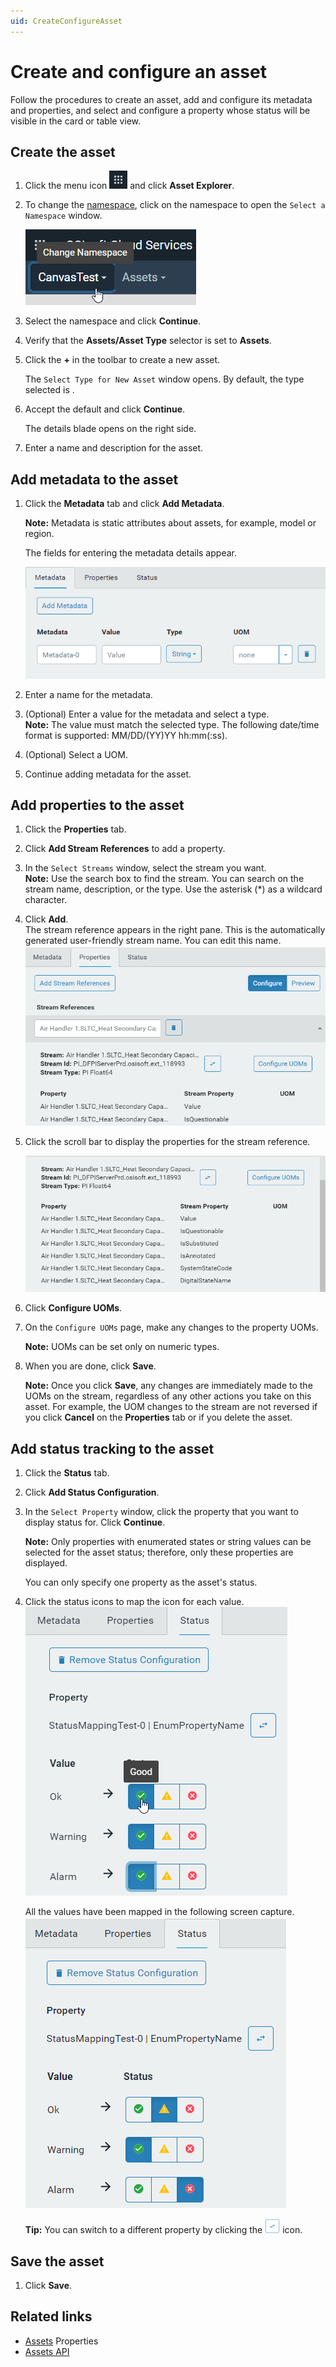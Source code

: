 ```yaml
---
uid: CreateConfigureAsset
---
```


# Create and configure an asset

Follow the procedures to create an asset, add and configure its metadata and properties, and select and configure a property whose status will be visible in the card or table view.

## Create the asset

1. Click the menu icon ![menu icon](images/icon_navigation_bigger.png) and click **Asset Explorer**.
   
1. To change the [namespace](xref:ccNamespaces), click on the namespace to open the `Select a Namespace` window.

    ![Namespace icon](images/namespace-icon.png)

4. Select the namespace and click **Continue**.

5. Verify that the **Assets/Asset Type** selector is set to **Assets**.

5. Click the **+** in the toolbar to create a new asset.

     The `Select Type for New Asset` window opens. By default, the type selected is  <None>.

6. Accept the default and click **Continue**.

    The details blade opens on the right side. 

1. Enter a name and description for the asset.

## Add metadata to the asset

1. Click the **Metadata** tab and click **Add Metadata**.

    **Note:** Metadata is static attributes about assets, for example, model or region.

    The fields for entering the metadata details appear. 

    ![Metadata fields](images/metadata-fields.png)

    <!-- We need a definition for metadata that covers its use in different OCS contexts. --> 

2. Enter a name for the metadata.

3. (Optional) Enter a value for the metadata and select a type.  
    **Note:** The value must match the selected type. The following date/time format is supported: MM/DD/(YY)YY hh:mm(:ss).

    <!--WRITER NOTE: What date/time formats are supported? Is this the same as for PI Server? i.e., Microsoft standard date/time formats? -->

4. (Optional) Select a UOM.

5. Continue adding metadata for the asset. 


## Add properties to the asset

1. Click the **Properties** tab. 

2. Click **Add Stream References** to add a property.

3. In the `Select Streams` window, select the stream you want.  
     **Note:** Use the search box to find the stream. You can search on the stream name, description, or the type. Use the asterisk (*)  as a wildcard character.

4. Click **Add**.  
     The stream reference appears in the right pane. This is the automatically generated user-friendly stream name. You can edit this name.
     ![Stream reference properties](images/stream-reference.png)
     
5. Click the scroll bar to display the properties for the stream reference.
   
    ![Stream reference properties](images/stream-reference-properties.png)

8. Click **Configure UOMs**. 

9. On the `Configure UOMs` page, make any changes to the property UOMs.

    **Note:** UOMs can be set only on numeric types.

1. When you are done, click **Save**.

    **Note:** Once you click **Save**, any changes are immediately made to the UOMs on the stream, regardless of any other actions you take on this asset. For example, the UOM changes to the stream are not reversed if you click **Cancel** on the **Properties** tab or if you delete the asset.

## Add status tracking to the asset

1. Click the **Status** tab.

2. Click **Add Status Configuration**.

3. In the `Select Property` window, click the property that you want to display status for. Click **Continue**.

    **Note:** Only properties with enumerated states or string values can be selected for the asset status;  therefore, only these properties are displayed. 

    You can only specify one property as the asset's status. 

1. Click the status icons to map the icon for each value.
    ![Mapping status icons](images/map-status-values.png)
    
    All the values have been mapped in the following screen capture.
    ![Mapped status](images/mapped-status-values.png)
    
    **Tip:** You can switch to a different property by clicking the ![Change property icon](images/change-property-icon.png) icon.

## Save the asset

1. Click **Save**. 

## Related links

- [Assets](xref:AssetsProperties) Properties
- [Assets API](xref:AssetsAPI)
